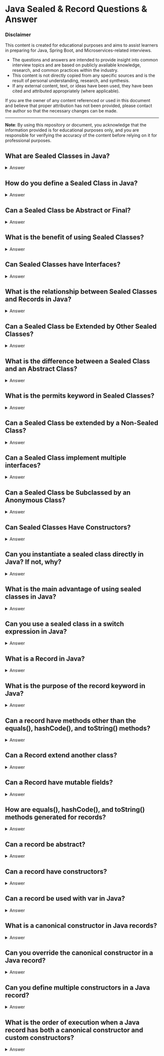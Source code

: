 # Java Sealed & Record Questions & Answer

### Disclaimer

This content is created for educational purposes and aims to assist learners in preparing for Java, Spring Boot, and
Microservices-related interviews.

- The questions and answers are intended to provide insight into common interview topics and are based on publicly
  available knowledge, research, and common practices within the industry.
- This content is not directly copied from any specific sources and is the result of personal understanding, research,
  and synthesis.
- If any external content, text, or ideas have been used, they have been cited and attributed appropriately (where
  applicable).

If you are the owner of any content referenced or used in this document and believe that proper attribution has not been
provided, please contact the author so that the necessary changes can be made.

---

**Note**: By using this repository or document, you acknowledge that the information provided is for educational
purposes only, and you are responsible for verifying the accuracy of the content before relying on it for professional
purposes.

## What are Sealed Classes in Java?
<details>
<summary>Answer</summary>

- Sealed classes are a new feature introduced in Java 15 as a preview feature and became stable in Java 17. 
- A sealed class is a class that restricts which other classes or interfaces can extend or implement it. 
- You can specify which classes or interfaces are allowed to subclass a sealed class by using the permits keyword.

Example 

```java
public sealed class Vehicle permits Car, Bike { 
    // class definition
}

```

- Here, the Vehicle class is sealed and can only be extended by Car and Bike.

</details>

## How do you define a Sealed Class in Java?
<details>
<summary>Answer</summary>

- To define a sealed class, use the sealed modifier in the class declaration, and then specify which classes can extend it using the permits keyword.

Example 

```java
public sealed class Animal permits Dog, Cat { 
    // class definition
}

```

- In this case, only Dog and Cat can extend Animal. Any other class trying to extend Animal will result in a compilation error.

</details>

##  Can a Sealed Class be Abstract or Final?
<details>
<summary>Answer</summary>

- Yes, a sealed class can be abstract or final, but with some restrictions:
  - If a sealed class is abstract, then other classes can extend it (within the permitted set).
  - If a sealed class is final, it cannot have any subclasses at all, even within the permitted set. The class is essentially a leaf in the class hierarchy.

Example :

```java
public sealed class Shape permits Circle, Square { 
    // abstract or final is allowed
}

public final class Circle extends Shape {
    // Circle cannot be extended
}

```
</details>

## What is the benefit of using Sealed Classes?
<details>
<summary>Answer</summary>

Sealed classes provide several advantages:

- Control Over Inheritance: It allows the class author to control which classes can extend or implement the sealed class, making it useful in domain modeling where only specific subtypes are permitted.
- Exhaustiveness Checks: When used with switch statements (since Java 17), sealed classes allow the compiler to check exhaustiveness. If a switch expression does not cover all the permitted subclasses, the compiler will generate an error, ensuring all cases are handled.

```java
switch (shape) {
    case Circle c -> System.out.println("Circle");
    case Square s -> System.out.println("Square");
    // No need to add 'default' because the compiler knows all subclasses are handled
}

```

</details>

## Can Sealed Classes have Interfaces?
<details>
<summary>Answer</summary>

- Yes, a sealed class can implement interfaces in addition to restricting subclassing. 
- You can combine the functionality of sealing the class with the flexibility of interfaces.


```java
public sealed class Shape implements Drawable permits Circle, Square { 
    // class definition
}

```

- In this case, Shape implements the Drawable interface and can only be extended by Circle and Square.

</details>

## What is the relationship between Sealed Classes and Records in Java?
<details>
<summary>Answer</summary>

- A record in Java is a special kind of class designed for immutable data carriers, and it is implicitly final. 
- Sealed classes and records can be used together in some cases, 
- but there are differences:
  - A record is always implicitly final, so it cannot be subclassed.
  - A sealed class can allow specific classes to extend it, meaning you control which classes can extend it.

```java
public sealed interface Shape permits Circle, Square { }

public record Circle(double radius) implements Shape { }
public record Square(double sideLength) implements Shape { }

```

- Here, the Shape interface is sealed, but Circle and Square are records implementing it.

</details>

## Can a Sealed Class be Extended by Other Sealed Classes?
<details>
<summary>Answer</summary>

- Yes, a sealed class can be extended by another sealed class. This allows for a controlled inheritance chain.

Example 

```java
public sealed class Shape permits Circle, Square { }

public sealed class Circle extends Shape permits Oval { } // Circle is also sealed
public final class Oval extends Circle { }

```

- In this case, Circle is sealed and permits only Oval to extend it.

</details>

## What is the difference between a Sealed Class and an Abstract Class?
<details>
<summary>Answer</summary>

- **Abstract Class:** An abstract class can be extended by any other class unless the class is marked final. It provides no restrictions on which classes can inherit from it.
- **Sealed Class:** A sealed class restricts which classes can extend it. You explicitly specify allowed subclasses using the permits keyword. It allows better control over the class hierarchy and improves exhaustiveness checks during compilation.

</details>


## What is the permits keyword in Sealed Classes?
<details>
<summary>Answer</summary>

- The permits keyword is used to define which classes or interfaces are allowed to extend or implement a sealed class or interface. 
- It follows the sealed class definition.

Example 

```java
public sealed class Vehicle permits Car, Bike { 
    // only Car and Bike can extend Vehicle
}

```
</details>


## Can a Sealed Class be extended by a Non-Sealed Class?
<details>
<summary>Answer</summary>

- Yes, a sealed class can be extended by a non-sealed class. 
- A non-sealed class can extend a sealed class, but it is no longer restricted to a specific set of subclasses. 
- It can be further subclassed by any class.

- **Sealed Class:** Restricts the set of allowed subclasses.
- **Non-Sealed Class:** Removes the restriction, allowing the class to be subclassed freely.

```java
public sealed class Vehicle permits Car, Bike { }

public non-sealed class Car extends Vehicle { }  // This is allowed

public class Sedan extends Car { }  // Sedan can extend Car because Car is non-sealed

```

In this example:

- Car is marked as non-sealed, so it can be extended by Sedan.
- Bike is restricted and cannot have subclasses outside the permits list.

</details>


##  Can a Sealed Class implement multiple interfaces?
<details>
<summary>Answer</summary>

- Yes, a sealed class can implement multiple interfaces. 
- There is no restriction on the number of interfaces a sealed class can implement, just like any regular class.

```java
public sealed class Shape implements Drawable, Movable permits Circle, Square { }

public final class Circle extends Shape {
    public void draw() { /* Drawing logic */ }
    public void move() { /* Move logic */ }
}

```
</details>

##  Can a Sealed Class be Subclassed by an Anonymous Class?
<details>
<summary>Answer</summary>

- No, anonymous classes cannot subclass a sealed class because an anonymous class does not declare its type explicitly, which would violate the restrictions placed by the permits clause of the sealed class.

Example 
```java
public sealed class Animal permits Dog, Cat { }

public class Test {
    public static void main(String[] args) {
        Animal myAnimal = new Animal() {}; // Error: Cannot subclass a sealed class with an anonymous class
    }
}

```

- The attempt to create an anonymous subclass of Animal would result in a compilation error because Animal is sealed and does not permit anonymous subclassing.


</details>

## Can Sealed Classes Have Constructors?
<details>
<summary>Answer</summary>

- Yes, sealed classes can have constructors, just like any other class. 
- The constructor is typically used to initialize fields or control how instances of the class (or its subclasses) are created. 
- In the case of sealed classes, the constructor is often **protected or private** to restrict instantiation to the permitted subclasses.
 
- A sealed class can have a constructor, but only the classes listed in the permits clause can extend or instantiate the sealed class, and other classes are prevented from subclassing it.

```java
public sealed class Shape permits Circle, Square {  // permits clause included
    private final String color;

    // Constructor for the sealed class
    public Shape(String color) {
        this.color = color;
    }

    public String getColor() {
        return color;
    }
}

// Permitted subclass 1
public final class Circle extends Shape {
    public Circle(String color) {
        super(color);  // Calling the constructor of the sealed class
    }
}

// Permitted subclass 2
public final class Square extends Shape {
    public Square(String color) {
        super(color);  // Calling the constructor of the sealed class
    }
}

```

</details>

## Can you instantiate a sealed class directly in Java? If not, why?
<details>
<summary>Answer</summary>

- No, you cannot instantiate a sealed class directly in Java.

- You cannot instantiate a sealed class directly in Java because sealed classes are designed to have a closed inheritance hierarchy. 
- Only the classes or interfaces listed in the permits clause can extend or implement the sealed class. 
- Therefore, to create an instance, you must use one of the permitted subclasses.


```java
// Sealed class definition
public sealed class Shape permits Circle, Square {
    private final String color;

    public Shape(String color) {
        this.color = color;
    }

    public String getColor() {
        return color;
    }
}

// Permitted subclasses
public final class Circle extends Shape {
    public Circle(String color) {
        super(color);
    }
}

public final class Square extends Shape {
    public Square(String color) {
        super(color);
    }
}

```

- In the example above, the class Shape is a sealed class, and it permits Circle and Square as subclasses. You cannot instantiate Shape directly.

```java
// Invalid instantiation of the sealed class directly
Shape sh = new Shape("blue");  // Compilation error: Cannot instantiate the sealed class Shape directly

```

**Correct Usage:**
- Instead, you can instantiate one of the permitted subclasses:

```java
// Valid instantiation
Shape sh = new Circle("blue");  // This is allowed because Circle is a permitted subclass

```
</details>

##  What is the main advantage of using sealed classes in Java?
<details>
<summary>Answer</summary>

The main advantage of using sealed classes in Java is to control the inheritance hierarchy and restrict which classes can extend or implement a particular class or interface. This helps to:

- Enforce a closed set of subclasses: You can ensure that only a predefined set of classes are allowed to subclass the sealed class, making the code more predictable and easier to maintain.
- Improve type safety: By restricting inheritance, sealed classes can be used to create more controlled and safer class hierarchies.
- Exhaustive checks in switch statements: When used in switch expressions, the compiler can perform exhaustiveness checks, ensuring all subclasses are covered.

</details>

## Can you use a sealed class in a switch expression in Java?
<details>
<summary>Answer</summary>

- Yes, you can use a sealed class in a switch expression. 
- One of the key advantages of using sealed classes is that they work well with switch expressions because the compiler can check whether all permitted subclasses are handled. 
- If any subclass is missing in the switch expression, the compiler will throw an error, ensuring exhaustiveness.

Example 
```java
public sealed class Shape permits Circle, Square {}

public final class Circle extends Shape {}
public final class Square extends Shape {}

public class ShapePrinter {
    public static void printShape(Shape shape) {
        switch (shape) {
            case Circle c -> System.out.println("It's a Circle");
            case Square s -> System.out.println("It's a Square");
            // No default needed, compiler ensures all cases are handled
        }
    }
}

```

- In this example, you don’t need a default case in the switch, and the compiler will check that all permitted subclasses (Circle and Square) are handled.

</details>

## What is a Record in Java?
<details>
<summary>Answer</summary>

- A Record in Java is a special kind of class introduced in Java 14 as a preview feature and officially part of Java in Java 16. 
- Records are designed to be a concise way to create data-carrying classes. 
- They implicitly provide the following:
  - Final fields for each component.
  - A constructor to initialize those fields.
  - Getter methods for each component.
  - equals(), hashCode(), and toString() methods are automatically generated based on the record components.

syntax:

```java
public record Person(String name, int age) {}

```

- In the example above, Person is a record class that automatically creates a constructor, getters, equals(), hashCode(), and toString() methods.

</details>

## What is the purpose of the record keyword in Java?
<details>
<summary>Answer</summary>

- The record keyword in Java is used to define a data class that is immutable by default. 
- The main purpose of records is to simplify the creation of classes that are primarily used to store immutable data.
- When you define a class as a record, Java automatically generates essential methods like:
  - equals(): Compares instances based on their data.
  - hashCode(): Computes a hash code based on the data.
  - toString(): Provides a string representation of the record.
  - Getter methods for all fields (implicitly).

This reduces boilerplate code and improves readability.

</details>

## Can a record have methods other than the equals(), hashCode(), and toString() methods?
<details>
<summary>Answer</summary>

- Yes, a record can have additional methods beyond the automatically generated ones. 
- You can define your own methods in a record, including static methods and instance methods.

```java
public record Person(String name, int age) {

    // A custom method in the record
    public String greet() {
        return "Hello, my name is " + name + " and I am " + age + " years old.";
    }
}

```
- Here, the Person record has an additional method greet() that is not generated automatically but can be added to a record like any regular class.

</details>

## Can a Record extend another class?
<details>
<summary>Answer</summary>

- No, records cannot extend other classes. A record is implicitly final, which means it cannot be subclassed.

- However, records can implement interfaces. This allows them to be used in a polymorphic context, just like other classes.

```java
public interface Describable {
    String describe();
}

public record Person(String name, int age) implements Describable {
    public String describe() {
        return name + " is " + age + " years old.";
    }
}

```
</details>

## Can a Record have mutable fields?
<details>
<summary>Answer</summary>

- No, records in Java are immutable by default. 
- Once a record is created, its fields cannot be modified. 
- The fields of a record are implicitly final and cannot be changed after the object is created.

```java
public record Person(String name, int age) {}

```

- In the above example, both name and age are implicitly final. You cannot change the values of these fields after the object is created:

```java
Person person = new Person("Alice", 30);
person.name = "Bob"; // Compilation error: cannot assign a value to final variable 'name'

```
</details>

##  How are equals(), hashCode(), and toString() methods generated for records?
<details>
<summary>Answer</summary>

For records, Java automatically generates the following methods based on the components (fields) of the record:

- equals(): Compares the fields of the record for equality.
- hashCode(): Generates a hash code based on the fields of the record.
- toString(): Generates a string representation of the record that includes the record name and the values of its components.

```java
public record Person(String name, int age) {}

Person p1 = new Person("Alice", 30);
Person p2 = new Person("Alice", 30);
Person p3 = new Person("Bob", 25);

System.out.println(p1.equals(p2));  // true
System.out.println(p1.hashCode());  // hashCode value based on name and age
System.out.println(p1);             // Person[name=Alice, age=30]

```

- These methods are automatically generated based on the record's fields.

</details>

## Can a record be abstract?
<details>
<summary>Answer</summary>

- No, a record cannot be abstract. 
- A record is implicitly final because it is designed to be a simple data carrier class that does not allow subclassing.
- Records are meant to be immutable data classes, and making them abstract would conflict with this design. 
- You cannot subclass a record or define an abstract record.

</details>


## Can a record have constructors?
<details>
<summary>Answer</summary>
 
- Yes, a record can have custom constructors in addition to the automatically generated canonical constructor. 
- The **canonical constructor** is the one that is generated from the record's components, but you can define additional constructors if needed.

```java
public record Person(String name, int age) {

    // Custom constructor with additional logic
    public Person {
        if (age < 0) {
            throw new IllegalArgumentException("Age cannot be negative");
        }
    }

    // Another custom constructor
    public Person(String name) {
        this(name, 0);  // Default age to 0
    }
}

```

- In this example, the custom constructor adds validation to the age and provides an overload for cases where only the name is provided.

</details>

## Can a record be used with var in Java?
<details>
<summary>Answer</summary>

- Yes, you can use var with records in Java. 
- Since the record's type is inferred from its declaration, var can be used to hold a reference to a record instance, just like any other class.

```java
var person = new Person("Alice", 30);  // Using 'var' for a record instance
System.out.println(person);  // Person[name=Alice, age=30]

```

</details>


## What is a canonical constructor in Java records?
<details>
<summary>Answer</summary>

- The canonical constructor in a Java record is the automatically generated constructor that is created by the compiler based on the components (fields) declared in the record header. 
- This constructor allows you to initialize the record's fields and is the primary constructor used for creating record instances.

```java
public record Person(String name, int age) {}

```

In this example, Java automatically generates the following canonical constructor:

```java
public Person(String name, int age) {
    this.name = name;
    this.age = age;
}

```

- This constructor is automatically provided by the Java compiler, and it allows you to create instances of the Person record, like so:

```java
Person person = new Person("Alice", 30);

```

</details>

## Can you override the canonical constructor in a Java record?
<details>
<summary>Answer</summary>

- No, you cannot override the canonical constructor of a Java record. 
- The canonical constructor is automatically generated based on the components defined in the record's header, and it cannot be explicitly modified or overridden.
- However, you can define custom constructors to provide additional logic or validation. The custom constructor can be used to call the canonical constructor with specific values or to handle edge cases.


```java
public record Person(String name, int age) {

    // Custom constructor with validation logic
    public Person {
        if (age < 0) {
            throw new IllegalArgumentException("Age cannot be negative");
        }
    }
}

```

- In this example, the canonical constructor is implicitly present, and the custom constructor adds validation logic. The custom constructor calls the canonical constructor and adds extra checks.

</details>

##  Can you define multiple constructors in a Java record?
<details>
<summary>Answer</summary>

- Yes, you can define multiple constructors in a Java record.
- While the canonical constructor is automatically provided by the compiler, you can define additional constructors to provide more flexibility or add validation logic.

- However, these custom constructors cannot change the record's components (i.e., they must match the component types and names in the record header).

```java
public record Person(String name, int age) {

    // Custom constructor to set a default age if not provided
    public Person(String name) {
        this(name, 0);  // Default age to 0
    }
}

```

- In this case, the canonical constructor is still present, and an additional constructor is defined to handle cases where only the name is provided, defaulting the age to 0.

</details>

## What is the order of execution when a Java record has both a canonical constructor and custom constructors?
<details>
<summary>Answer</summary>

- When a custom constructor is defined in a Java record, the canonical constructor is still implicitly present. 
- The order of execution in such a scenario follows these steps:
  - Custom constructor logic runs first (if defined).
  - The canonical constructor is called next, either implicitly or explicitly, to initialize the fields of the record.

**Steps of Execution:**
- The custom constructor runs its logic, such as validation or other actions, before any field initialization.
- The canonical constructor is then invoked, which initializes the fields with the values passed to the constructor.

</details>






